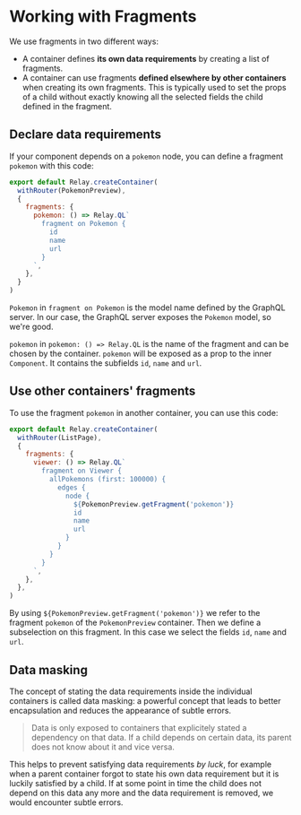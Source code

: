 # Working with Fragments

We use fragments in two different ways:

* A container defines **its own data requirements** by creating a list of fragments.
* A container can use fragments **defined elsewhere by other containers** when creating its own fragments. This is typically used to set the props of a child without exactly knowing all the selected fields the child defined in the fragment.

## Declare data requirements

If your component depends on a `pokemon` node, you can define a fragment `pokemon` with this code:

```javascript
export default Relay.createContainer(
  withRouter(PokemonPreview),
  {
    fragments: {
      pokemon: () => Relay.QL`
        fragment on Pokemon {
          id
          name
          url
        }
      `,
    },
  }
)
```

`Pokemon` in `fragment on Pokemon` is the model name defined by the GraphQL server. In our case, the GraphQL server exposes the `Pokemon` model, so we're good.

`pokemon` in `pokemon: () => Relay.QL` is the name of the fragment and can be chosen by the container. `pokemon` will be exposed as a prop to the inner `Component`. It contains the subfields `id`, `name` and `url`.

## Use other containers' fragments

To use the fragment `pokemon` in another container, you can use this code:

```javascript
export default Relay.createContainer(
  withRouter(ListPage),
  {
    fragments: {
      viewer: () => Relay.QL`
        fragment on Viewer {
          allPokemons (first: 100000) {
            edges {
              node {
                ${PokemonPreview.getFragment('pokemon')}
                id
                name
                url
              }
            }
          }
        }
      `,
    },
  },
)
```

By using `${PokemonPreview.getFragment('pokemon')}` we refer to the fragment `pokemon` of the `PokemonPreview` container.
Then we define a subselection on this fragment. In this case we select the fields `id`, `name` and `url`.

## Data masking

The concept of stating the data requirements inside the individual containers is called data masking: a powerful concept that leads to better encapsulation and reduces the appearance of subtle errors.

> Data is only exposed to containers that explicitely stated a dependency on that data. If a child depends on certain data, its parent does not know about it and vice versa.

This helps to prevent satisfying data requirements *by luck*, for example when a parent container forgot to state his own data requirement but it is luckily satisfied by a child. If at some point in time the child does not depend on this data any more and the data requirement is removed, we would encounter subtle errors.
